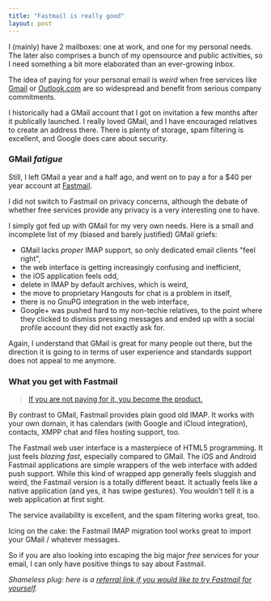 ```yaml
---
title: "Fastmail is really good"
layout: post
---
```


I (mainly) have 2 mailboxes: one at work, and one for my personal needs. The later also comprises a
bunch of my opensource and public activities, so I need something a bit more elaborated than an
ever-growing inbox.

The idea of paying for your personal email is _weird_ when free services like
[Gmail](http://mail.google.com/) or [Outlook.com](http://www.outlook.com/) are so widespread and
benefit from serious company commitments.

I historically had a GMail account that I got on invitation a few months after it publically
launched. I really loved GMail, and I have encouraged relatives to create an address there. There is
plenty of storage, spam filtering is excellent, and Google does care about security.

### GMail _fatigue_

Still, I left GMail a year and a half ago, and went on to pay a for a $40 per year account at
[Fastmail](http://www.fastmail.com/).

I did not switch to Fastmail on privacy concerns, although the debate of whether free services
provide any privacy is a very interesting one to have.

I simply got fed up with GMail for my very
own needs. Here is a small and incomplete list of my (biased and barely justified) GMail griefs:

* GMail lacks _proper_ IMAP support, so only dedicated email clients "feel right",
* the web interface is getting increasingly confusing and inefficient,
* the iOS application feels odd,
* delete in IMAP by default archives, which is weird,
* the move to proprietary Hangouts for chat is a problem in itself,
* there is no GnuPG integration in the web interface,
* Google+ was pushed hard to my non-techie relatives, to the point where they clicked to dismiss pressing messages and ended up with a social profile account they did not exactly ask for.

Again, I understand that GMail is great for many people out there, but the direction it is going to
in terms of user experience and standards support does not appeal to me anymore.

### What you get with Fastmail

> [If you are not paying for it, you become the product.](http://www.forbes.com/sites/marketshare/2012/03/05/if-youre-not-paying-for-it-you-become-the-product/)

By contrast to GMail, Fastmail provides plain good old IMAP. It works with your own domain, it has calendars
(with Google and iCloud integration), contacts, XMPP chat and files hosting support, too.

The Fastmail web user interface is a masterpiece of HTML5 programming. It just feels _blazing fast_,
especially compared to GMail. The iOS and Android Fastmail applications are simple wrappers of the
web interface with added push support. While this kind of wrapped app generally feels sluggish and
weird,  the Fastmail version is a totally different beast. It actually feels like a native
application (and yes, it has swipe gestures). You wouldn't tell it is a web application at first sight.

The service availability is excellent, and the spam filtering works great, too.

Icing on the cake: the Fastmail IMAP migration tool works great to import your GMail / whatever messages.

So if you are also looking into escaping the big major _free_ services for your email, I can only
have positive things to say about Fastmail.

_Shameless plug: here is a [referral link if you would like to try Fastmail for yourself](http://www.fastmail.fm/?STKI=11588273)._
